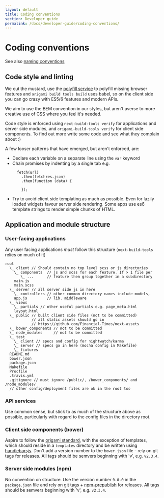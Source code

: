 ```yaml
---
layout: default
title: Coding conventions
section: Developer guide
permalink: /docs/developer-guide/coding-conventions/
---
```


# Coding conventions

See also [naming conventions](/docs/developer-guide/coding-conventions/)

## Code style and linting
We cut the mustard, use the [polyfill service](https://cdn.polyfill.io/v1/docs/) to polyfill missing browser features and `origami build tools build` uses babel, so on the client side you can go crazy with ES5/6 features and modern APIs.

We aim to use the BEM convention in our styles, but aren't averse to more creative use of CSS where you feel it's needed.

Code style is enforced using `next-build-tools verify` for applications and server side modules, and `origami-build-tools verify` for client side components. To find out more write some code and see what they complain about :)

A few looser patterns that have emerged, but aren't enforced, are:

* Declare each variable on a separate line using the `var` keyword
* Chain promises by indenting by a single tab e.g.
  ```
    fetch(url)
      .then(fetchres.json)
      .then(function (data) {

      });
  ```
* Try to avoid client side templating as much as possible. Even for lazily loaded widgets favour server side rendering. Some apps use es6 template strings to render simple chunks of HTML.

## Application and module structure

### User-facing applications
Any user facing applications *must* follow this structure (`next-build-tools` relies on much of it)

```
root
  \_ client // Should contain no top level scss or js directories
    \_ components  // js and scss for each feature. If > 1 file per
       \_ ...      // feature then group together in a subdirectory
    main.js
    main.scss
  \_ server // all server side js in here
    \_ controllers // other common directory names include models,
    app.js         // lib, middleware
  \_ views
    \_ partials // other useful partials e.g. page_meta.html
    layout.html
  \_ public // built client side files (not to be committed)
            // all static assets should go in
            // https://github.com/Financial-Times/next-assets
  \_ bower_components // not to be committed
  \_ node_modules     // not to be committed
  \_ test
    \_ client // specs and config for nightwatch/karma
    \_ server // specs go in here (mocha config in Makefile)
    \_ fixtures
  README.md
  bower.json
  package.json
  Makefile
  Procfile
  .travis.yml
  .gitignore // must ignore /public/, /bower_components/ and /node_modules/
  // other config/deployment files are ok in the root too
```

### API services
Use common sense, but stick to as much of the structure above as possible, particularly with regard to the config files in the directory root.

### Client side components (bower)
Aspire to follow the [origami standard](http://origami.ft.com/), with the exception of templates, which should reside in a `templates` directory and be written using [handlebarsjs](http://handlebarsjs.com). Don't add a version number to the `bower.json` file - rely on git tags for releases. All tags should be semvers beginning with 'v', e.g. `v2.3.4`.

### Server side modules (npm)
No convention on structure. Use the version number `0.0.0` in the `package.json` file and rely on git tags + [npm-prepublish](https://www.npmjs.com/package/npm-prepublish) for releases. All tags should be semvers beginning with 'v', e.g. `v2.3.4`.
